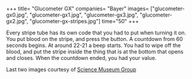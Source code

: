 +++
title= "Glucometer GX"
companies= "Bayer"
images= ["glucometer-gx0.jpg", "glucometer-gx1.jpg", "glucometer-gx3.jpg", "glucometer-gx2.jpg", "glucometer-gx-stripes.jpg"]
time="50"
+++

Every stripe tube has its own code that you had to put when turning it on. You put blood on the stripe, and press the button. A countdown from 60 seconds begins. At around 22-21 a beep starts. You had to wipe off the blood, and put the stripe inside the thing that is at the bottom that opens and closes. When the countdown ended, you had your value.

Last two images courtesy of [Science Museum Group](https://collection.sciencemuseumgroup.org.uk)
